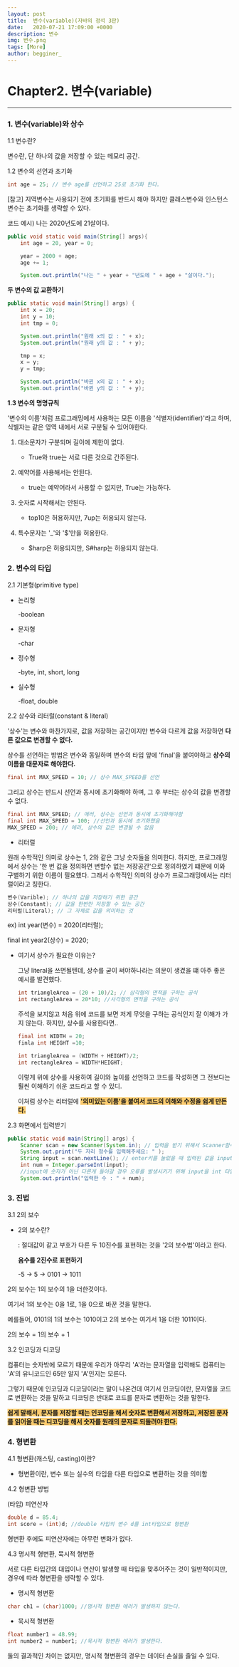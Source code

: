 ```yaml
---
layout: post
title:  변수(variable)(자바의 정석 3판)
date:   2020-07-21 17:09:00 +0000
description: 변수
img: 변수.png
tags: [More]
author: begginer_
---
```


# Chapter2. 변수(variable)

---

### 1. 변수(variable)와 상수

1.1 변수란?

 변수란, 단 하나의 값을 저장할 수 있는 메모리 공간.

1.2 변수의 선언과 초기화 

```java
int age = 25; // 변수 age를 선언하고 25로 초기화 한다.
```

[참고] 지역변수는 사용되기 전에 초기화를 반드시 해야 하지만 클래스변수와 인스턴스변수는 초기화를 생략할 수 있다.

코드 예시) 나는 2020년도에 21살이다.

```java
public void static void main(String[] args){
	int age = 20, year = 0;

	year = 2000 + age;
	age += 1;

	System.out.println("나는 " + year + "년도에 " + age + "살이다.");
```

<span style="font-weight:bold">두 변수의 값 교환하기</span>

```java
public static void main(String[] args) {
	int x = 20;
	int y = 10;
	int tmp = 0;

	System.out.println("원래 x의 값 : " + x);
	System.out.println("원래 y의 값 : " + y);

	tmp = x;
	x = y;
	y = tmp;

	System.out.println("바뀐 x의 값 : " + x);
	System.out.println("바뀐 y의 값 : " + y);
```

<span style="font-weight:bold">1.3 변수의 명명규칙</span>

 '변수의 이름'처럼 프로그래밍에서 사용하는 모든 이름을 '식별자(identifier)'라고 하며, 식별자는 같은 영역 내에서 서로 구분될 수 있어야한다.

1. 대소문자가 구분되며 길이에 제한이 없다.

      - True와 true는 서로 다른 것으로 간주된다.

  2. 예약어를 사용해서는 안된다.

      - true는 예약어라서 사용할 수 없지만, True는 가능하다.

  3. 숫자로 시작해서는 안된다.

      - top10은 허용하지만, 7up는 허용되지 않는다.

  4. 특수문자는 '_'와 '$'만을 허용한다.

      - $harp은 허용되지만, S#harp는 허용되지 않는다.


### 2. 변수의 타입

2.1 기본형(primitive type)

- 논리형

    -boolean

- 문자형

    -char

- 정수형

    -byte, int, short, long

- 실수형

    -float, double

2.2 상수와 리터럴(constant & literal)

 '상수'는 변수와 마찬가지로, 값을 저장하는 공간이지만 변수와 다르게 값을 저장하면 <span style="font-weight:bold">다른 값으로 변경할 수 없다.</span>

상수를 선언하는 방법은 변수와 동일하며 변수의 타입 앞에 'final'을 붙여야하고 <span style="font-weight:bold">상수의 이름을 대문자로 해야한다.</span>

```java
final int MAX_SPEED = 10; // 상수 MAX_SPEED를 선언
```

그리고 상수는 반드시 선언과 동시에 초기화해야 하며, 그 후 부터는 상수의 값을 변경할 수 없다.

```java
final int MAX_SPEED; // 에러, 상수는 선언과 동시에 초기화해야함
final int MAX_SPEED = 100; //선언과 동시에 초기화했음
MAX_SPEED = 200; // 에러, 상수의 값은 변경될 수 없음
```

- 리터럴

 원래 수학적인 의미로 상수는 1, 2와 같은 그냥 숫자들을 의미한다. 하지만, 프로그래밍에서 상수는 '한 번 값을 정의하면 변할수 없는 저장공간'으로 정의하였기 떄문에 이와 구별하기 위한 이름이 필요했다. 그래서 수학적인 의미의 상수가 프로그래밍에서는 리터럴이라고 칭한다.

```java
변수(Varible); // 하나의 값을 저장하기 위한 공간
상수(Constant); // 값을 한번만 저장할 수 있는 공간
리터럴(Literal); // 그 자체로 값을 의미하는 것
```

ex) int year(변수) = 2020(리터럴);

final int year2(상수) = 2020;

- 여기서 상수가 필요한 이유는?

     그냥 literal을 쓰면될텐데, 상수를 굳이 써야하나라는 의문이 생겼을 떄 아주 좋은 예시를 발견했다.

    ```java
    int triangleArea = (20 + 10)/2; // 삼각형의 면적을 구하는 공식
    int rectangleArea = 20*10; //사각형의 면적을 구하는 공식
    ```

    주석을 보지않고 처음 위에 코드를 보면 저게 무엇을 구하는 공식인지 잘 이해가 가지 않는다. 하지만, 상수를 사용한다면..

    ```java
    final int WIDTH = 20;
    finla int HEIGHT =10;

    int triangleArea = (WIDTH + HEIGHT)/2;
    int rectangleArea = WIDTH*HEIGHT;
    ```

    이렇게 위에 상수를 사용하여 길이와 높이를 선언하고 코드를 작성하면 그 전보다는 훨씬 이해하기 쉬운 코드라고 할  수 있디.

     이처럼 상수는 리터럴에 <span style="font-weight:bold; background-color:#fdcb6e">'의미있는 이름'을 붙여서 코드의 이해와 수정을 쉽게 만든다.</span>

2.3 화면에서 입력받기

```java
public static void main(String[] args) {
	Scanner scan = new Scanner(System.in); // 입력을 받기 위해서 Scanner함수 불러옴
	System.out.print("두 자리 정수를 입력해주세요: " );
	String input = scan.nextLine(); // enter키를 눌렀을 때 입력된 값을 input에 저장함
	int num = Integer.parseInt(input); 
	//input에 숫자가 아닌 다른게 들어갈 경우 오류를 발생시키기 위해 input을 int 타입으로 변환
	System.out.println("입력한 수 : " + num);
```

### 3. 진법

3.1 2의 보수

- 2의 보수란?

    : 절대값이 같고 부호가 다른 두 10진수를 표현하는 것을 '2의 보수법'이라고 한다.

    <span style="font-weight:bold">음수를 2진수로 표현하기</span>

    -5 → 5 → 0101 → 1011

 2의 보수는 1의 보수의 1을 더한것이다.

 여기서 1의 보수는 0을 1로, 1을 0으로 바꾼 것을 말한다.

예를들어, 0101의 1의 보수는 1010이고 2의 보수는 여기서 1을 더한 1011이다.

2의 보수 = 1의 보수 + 1

3.2 인코딩과 디코딩

 컴퓨터는 숫자밖에 모르기 때문에 우리가 아무리 'A'라는 문자열을 입력해도 컴퓨터는 'A'의 유니코드인 65만 알지 'A'인지는 모른다.

그렇기 때문에 인코딩과 디코딩이라는 말이 나온건데 여기서 인코딩이란, 문자열을 코드로 변환하는 것을 말하고 디코딩은 반대로 코드를 문자로 변환하는 것을 말한다.

<span style="font-weight:bold; background-color:#fdcb6e">쉽게 말해서, 문자를 저장할 때는 인코딩을 해서 숫자로 변환해서 저장하고, 저장된 문자를 읽어올 때는 디코딩을 해서 숫자를 원래의 문자로 되돌려야 한다.</span>

### 4. 형변환

4.1 형변환(캐스팅, casting)이란?

- 형변환이란, 변수 또는 실수의 타입을 다른 타입으로 변환하는 것을 의미함

4.2 형변환 방법

(타입) 피연산자

```java
double d = 85.4;
int score = (int)d; //double 타입의 변수 d를 int타입으로 형변환
```

형변환 후에도 피연산자에는 아무런 변화가 없다.

4.3 명시적 형변환, 묵시적 형변환

 서로 다른 타입간의 대입이나 연산이 발생할 때 타입을 맞추어주는 것이 일반적이지만, 경우에 따라 형변환을 생략할 수 있다.

- 명시적 형변환

```java
char ch1 = (char)1000; //명시적 형변환 에러가 발생하지 않는다.
```

- 묵시적 형변환

```java
float number1 = 48.99;
int number2 = number1; //묵시적 형변환 에러가 발생한다.
```

 둘의 결과적인 차이는 없지만, 명시적 형변환의 경우는 데이터 손실을 줄일 수 있다.
